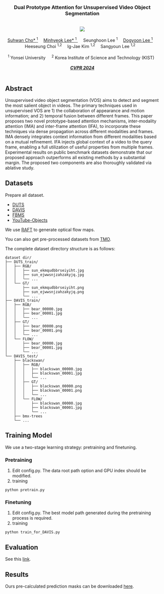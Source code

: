 <div align="center">

<h3> Dual Prototype Attention for Unsupervised Video Object Segmentation
 </h3> 
 <br/>
  <a href='https://arxiv.org/abs/2211.12036'><img src='https://img.shields.io/badge/ArXiv-2303.08314-red' /></a> 
  <br/>
  <br/>
<div>
    <a href='https://suhwan-cho.github.io' target='_blank'>Suhwan Cho* <sup> 1</sup></a>&emsp;
    <a href='https://hydragon.co.kr' target='_blank'>Minhyeok Lee* <sup> 1</sup> </a>&emsp;
    <a target='_blank'>Seunghoon Lee <sup> 1</sup></a>&emsp;
    <a href='https://dogyoonlee.github.io' target='_blank'>Dogyoon Lee <sup> 1</sup></a>&emsp;
    <a target='_blank'>Heeseung Choi <sup> 1,2</sup></a>&emsp;
    <a target='_blank'>Ig-Jae Kim <sup> 1,2</sup></a>&emsp;
    <a target='_blank'>Sangyoun Lee <sup>1,2</sup></a>&emsp;
</div>
<br>
<div>
                      <sup>1</sup> Yonsei University &nbsp;&nbsp;&nbsp;
                      <sup>2</sup> Korea Institute of Science and Technology (KIST) &nbsp;
</div>
<br>
<i><strong><a href='https://cvpr.thecvf.com' target='_blank'>CVPR 2024</a></strong></i>
<br>
<br>
</div>

## Abstract
Unsupervised video object segmentation (VOS) aims to detect and segment the most salient object in videos. The primary techniques used in unsupervised VOS are 1) the collaboration of appearance and motion information; and 2) temporal fusion between different frames. This paper proposes two novel prototype-based attention mechanisms, inter-modality attention (IMA) and inter-frame attention (IFA), to incorporate these techniques via dense propagation across different modalities and frames. IMA densely integrates context information from different modalities based on a mutual refinement. IFA injects global context of a video to the query frame, enabling a full utilization of useful properties from multiple frames. Experimental results on public benchmark datasets demonstrate that our proposed approach outperforms all existing methods by a substantial margin. The proposed two components are also thoroughly validated via ablative study.

 
## Datasets
Prepare all dataset.

- [DUTS](http://saliencydetection.net/duts)
- [DAVIS](https://davischallenge.org/davis2016/code.html)
- [FBMS](https://lmb.informatik.uni-freiburg.de/resources/datasets)
- [YouTube-Objects](https://data.vision.ee.ethz.ch/cvl/youtube-objects)

We use [RAFT](https://github.com/princeton-vl/RAFT) to generate optical flow maps.

You can also get pre-processed datasets from [TMO](https://github.com/suhwan-cho/TMO).

The complete dataset directory structure is as follows:
```
dataset dir/
├── DUTS_train/
│   ├── RGB/
│   │   ├── sun_ekmqudbbrseiyiht.jpg
│   │   ├── sun_ejwwsnjzahzakyjq.jpg
│   │   └── ...
│   └── GT/
│       ├── sun_ekmqudbbrseiyiht.png
│       ├── sun_ejwwsnjzahzakyjq.png
│       └── ...
├── DAVIS_train/
│   ├── RGB/
│   │   ├── bear_00000.jpg
│   │   ├── bear_00001.jpg
│   │   └── ...
│   ├── GT/
│   │   ├── bear_00000.png
│   │   ├── bear_00001.png
│   │   └── ...
│   └── FLOW/
│       ├── bear_00000.jpg
│       ├── bear_00001.jpg
│       └── ...
└── DAVIS_test/
    ├── blackswan/
    │   ├── RGB/
    │   │   ├── blackswan_00000.jpg
    │   │   ├── blackswan_00001.jpg
    │   │   └── ...
    │   ├── GT/
    │   │   ├── blackswan_00000.png
    │   │   ├── blackswan_00001.png
    │   │   └── ...
    │   └── FLOW/
    │       ├── blackswan_00000.jpg
    │       ├── blackswan_00001.jpg
    │       └── ...
    ├── bmx-trees
    └── ...
```

## Training Model
We use a two-stage learning strategy: pretraining and finetuning.

### Pretraining
1. Edit config.py. The data root path option and GPU index should be modified.
2. training
```
python pretrain.py
```

### Finetuning
1. Edit config.py. The best model path generated during the pretraining process is required.
2. training
```
python train_for_DAVIS.py
```

## Evaluation
See this [link](https://github.com/yongliu20/DAVIS-evaluation).

## Results 
Ours pre-calculated prediction masks can be downloaded [here](https://drive.google.com/file/d/1JSJ5mIu6Lq8l4aSEcrUAlVsBGdXeGgma/view?usp=drivesdk).
